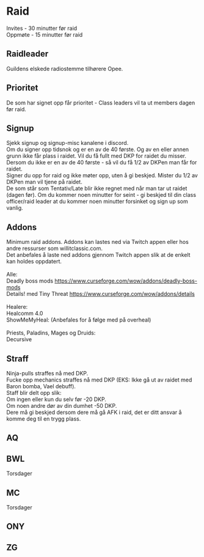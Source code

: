 # Raid
Invites - 30 minutter før raid  
Oppmøte - 15 minutter før raid   

## Raidleader
Guildens elskede radiostemme tilhørere Opee.  

## Prioritet
De som har signet opp får prioritet - Class leaders vil ta ut members dagen før raid.

## Signup
Sjekk signup og signup-misc kanalene i discord.  
Om du signer opp tidsnok og er en av de 40 første. Og av en eller annen grunn ikke får plass i raidet. Vil du få fullt med DKP for raidet du misser.  
Dersom du ikke er en av de 40 første - så vil du få 1/2 av DKPen man får for raidet.  
Signer du opp for raid og ikke møter opp, uten å gi beskjed. Mister du 1/2 av DKPen man vil tjene på raidet.  
De som står som Tentativ/Late blir ikke regnet med når man tar ut raidet (dagen før). Om du kommer noen minutter for seint - gi beskjed til din class officer/raid leader at du kommer noen minutter forsinket og sign up som vanlig.  

## Addons
Minimum raid addons. Addons kan lastes ned via Twitch appen eller hos andre ressurser som willitclassic.com.  
Det anbefales å laste ned addons gjennom Twitch appen slik at de enkelt kan holdes oppdatert.  
\
Alle:  
Deadly boss mods https://www.curseforge.com/wow/addons/deadly-boss-mods  
Details! med Tiny Threat https://www.curseforge.com/wow/addons/details  
\
Healere:  
Healcomm 4.0  
ShowMeMyHeal: (Anbefales for å følge med på overheal)  
\
Priests, Paladins, Mages og Druids:  
Decursive  


## Straff
Ninja-pulls straffes nå med DKP.  
Fucke opp mechanics straffes nå med DKP (EKS: Ikke gå ut av raidet med Baron bomba, Vael debuff).  
Staff blir delt opp slik:  
Om ingen eller kun du selv før -20 DKP.  
Om noen andre dør av din dumhet -50 DKP.  
Dere må gi beskjed dersom dere må gå AFK i raid, det er ditt ansvar å komme deg til en trygg plass.  

## AQ

## BWL
Torsdager  

## MC
Torsdager  

## ONY

## ZG
